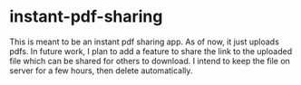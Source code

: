 # instant-pdf-sharing
This is meant to be an instant pdf sharing app. As of now, it just uploads pdfs. In future work, I plan to add a feature to share the link to the uploaded file which can be shared for others to download. 
I intend to keep the file on server for a few hours, then delete automatically.
